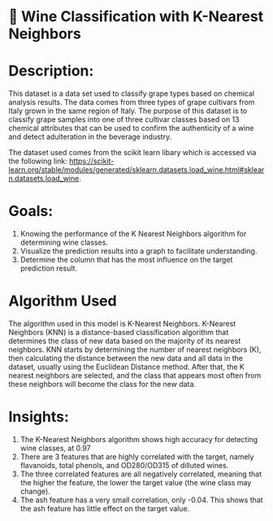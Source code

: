 # 🍷 Wine Classification with K-Nearest Neighbors

# Description:
This dataset is a data set used to classify grape types based on chemical analysis results. The data comes from three types of grape cultivars from Italy grown in the same region of Italy. The purpose of this dataset is to classify grape samples into one of three cultivar classes based on 13 chemical attributes that can be used to confirm the authenticity of a wine and detect adulteration in the beverage industry.

The dataset used comes from the scikit learn libary which is accessed via the following link: https://scikit-learn.org/stable/modules/generated/sklearn.datasets.load_wine.html#sklearn.datasets.load_wine.

# Goals:
1. Knowing the performance of the K Nearest Neighbors algorithm for determining wine classes.
2. Visualize the prediction results into a graph to facilitate understanding. 
3. Determine the column that has the most influence on the target prediction result.

# Algorithm Used
The algorithm used in this model is K-Nearest Neighbors. K-Nearest Neighbors (KNN) is a distance-based classification algorithm that determines the class of new data based on the majority of its nearest neighbors. KNN starts by determining the number of nearest neighbors (K), then calculating the distance between the new data and all data in the dataset, usually using the Euclidean Distance method. After that, the K nearest neighbors are selected, and the class that appears most often from these neighbors will become the class for the new data.

# Insights:
1. The K-Nearest Neighbors algorithm shows high accuracy for detecting wine classes, at 0.97
2. There are 3 features that are highly correlated with the target, namely flavanoids, total phenols, and OD280/OD315 of dilluted wines.
3. The three correlated features are all negatively correlated, meaning that the higher the feature, the lower the target value (the wine class may change).
4. The ash feature has a very small correlation, only -0.04. This shows that the ash feature has little effect on the target value.
